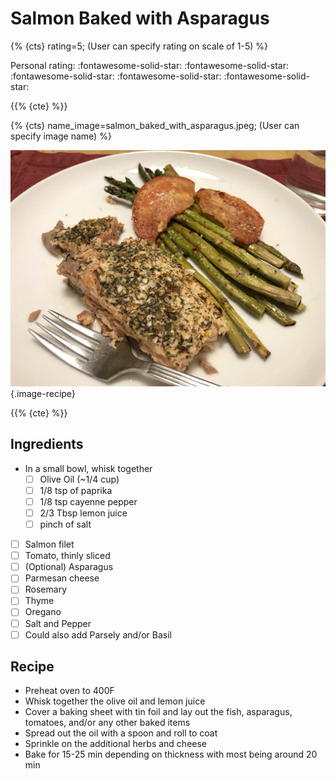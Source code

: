# Salmon Baked with Asparagus

{% {cts} rating=5; (User can specify rating on scale of 1-5) %}

Personal rating: :fontawesome-solid-star: :fontawesome-solid-star: :fontawesome-solid-star: :fontawesome-solid-star: :fontawesome-solid-star:

{{% {cte} %}}

{% {cts} name_image=salmon_baked_with_asparagus.jpeg; (User can specify image name) %}

![salmon_baked_with_asparagus.jpeg](./salmon_baked_with_asparagus.jpeg){.image-recipe}

{{% {cte} %}}

## Ingredients

- In a small bowl, whisk together
    - [ ] Olive Oil (~1/4 cup)
    - [ ] 1/8 tsp of paprika
    - [ ] 1/8 tsp cayenne pepper
    - [ ] 2/3 Tbsp lemon juice
    - [ ] pinch of salt

- [ ] Salmon filet
- [ ] Tomato, thinly sliced
- [ ] (Optional) Asparagus
- [ ] Parmesan cheese
- [ ] Rosemary
- [ ] Thyme
- [ ] Oregano
- [ ] Salt and Pepper
- [ ] Could also add Parsely and/or Basil

## Recipe

- Preheat oven to 400F
- Whisk together the olive oil and lemon juice
- Cover a baking sheet with tin foil and lay out the fish, asparagus, tomatoes, and/or any other baked items
- Spread out the oil with a spoon and roll to coat
- Sprinkle on the additional herbs and cheese
- Bake for 15-25 min depending on thickness with most being around 20 min
